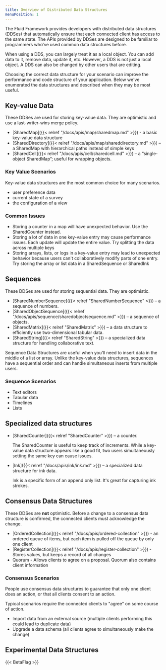 ```yaml
---
title: Overview of Distributed Data Structures
menuPosition: 1
---
```


The Fluid Framework provides developers with distributed data structures (DDSes) that automatically ensure that each
connected client has access to the same state. The APIs provided by DDSes are designed to be familiar to programmers
who’ve used common data structures before.

When using a DDS, you can largely treat it as a local object. You can add data to it, remove data, update it, etc.
However, a DDS is not just a local object. A DDS can also be changed by other users that are editing.

Choosing the correct data structure for your scenario can improve the performance and code structure of your application.
Below we've enumerated the data structures and described when they may be most useful.

## Key-value Data

These DDSes are used for storing key-value data. They are optimistic and use a last-writer-wins merge policy.

* [SharedMap]({{< relref "/docs/apis/map/sharedmap.md" >}}) - a basic key-value data structure
* [SharedDirectory]({{< relref "/docs/apis/map/shareddirectory.md" >}}) – a SharedMap with hierarchical paths instead of simple keys
* [SharedCell]({{< relref "/docs/apis/cell/sharedcell.md" >}}) – a “single-object SharedMap”; useful for wrapping objects.

### Key Value Scenarios

Key-value data structures are the most common choice for many scenarios.

* user preference data
* current state of a survey
* the configuration of a view

### Common Issues

* Storing a counter in a map will have unexpected behavior. Use the SharedCounter instead.
* Storing a lot of data in one key-value entry may cause performance issues. Each update will update the entire value.
Try splitting the data across multiple keys
* Storing arrays, lists, or logs in a key-value entry may lead to unexpected behavior because users can't collaboratively
modify parts of one entry. Try storing the array or list data in a SharedSequence or SharedInk

## Sequences

These DDSes are used for storing sequential data. They are optimistic.

* [SharedNumberSequence]({{< relref "SharedNumberSequence" >}}) – a sequence of numbers.
* [SharedObjectSequence]({{< relref "/docs/apis/sequence/sharedobjectsequence.md" >}}) – a sequence of objects.
* [SharedMatrix]({{< relref "SharedMatrix" >}}) – a data structure to efficiently use two-dimensional tabular data.
* [SharedString]({{< relref "SharedString" >}}) – a specialized data structure for handling collaborative text.

Sequence Data Structures are useful when you'll need to insert data in the middle of a list or array. Unlike the
key-value data structures, sequences have a sequential order and can handle simultaneous inserts from multiple users.

### Sequence Scenarios

* Text editors
* Tabular data
* Timelines
* Lists

## Specialized data structures

* [SharedCounter]({{< relref "SharedCounter" >}}) – a counter.

    The SharedCounter is useful to keep track of increments. While a key-value data structure appears like a good fit,
    two users simultaneously setting the same key can cause issues.

* [Ink]({{< relref "/docs/apis/ink/ink.md" >}}) – a specialized data structure for ink data.

    Ink is a specific form of an append only list. It's great for capturing ink strokes.


## Consensus Data Structures

These DDSes are **not** optimistic. Before a change to a consensus data structure is confirmed, the connected clients
must acknowledge the change.

* [OrderedCollection]({{< relref "/docs/apis/ordered-collection" >}}) - an ordered queue of items, but each item is pulled
off the queue by only one client
* [RegisterCollection]({{< relref "/docs/apis/register-collection" >}}) - Stores values, but keeps a record of all changes
* Quorum - Allows clients to agree on a proposal. Quorum also contains client information

### Consensus Scenarios

People use consensus data structures to guarantee that only one client does an action, or that all clients consent to
an action.

Typical scenarios require the connected clients to "agree" on some course of action.

* Import data from an external source (multiple clients performing this could lead to duplicate data)
* Upgrade a data schema (all clients agree to simultaneously make the change)


## Experimental Data Structures

{{< BetaFlag >}}
